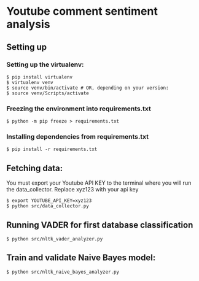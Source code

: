 # Youtube comment sentiment analysis

## Setting up
### Setting up the virtualenv:

```
$ pip install virtualenv
$ virtualenv venv
$ source venv/bin/activate # OR, depending on your version:
$ source venv/Scripts/activate 
```

### Freezing the environment into requirements.txt

```
$ python -m pip freeze > requirements.txt
```

### Installing dependencies from requirements.txt

```
$ pip install -r requirements.txt
```

## Fetching data:
You must export your Youtube API KEY to the terminal where you will run the data_collector. Replace xyz123 with your api key
```
$ export YOUTUBE_API_KEY=xyz123
$ python src/data_collector.py
```

## Running VADER for first database classification
```
$ python src/nltk_vader_analyzer.py
```

## Train and validate Naive Bayes model:
```
$ python src/nltk_naive_bayes_analyzer.py
```
